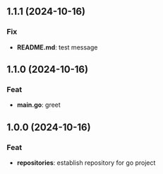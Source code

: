 ## 1.1.1 (2024-10-16)

### Fix

- **README.md**: test message

## 1.1.0 (2024-10-16)

### Feat

- **main.go**: greet

## 1.0.0 (2024-10-16)

### Feat

- **repositories**: establish repository for go project
